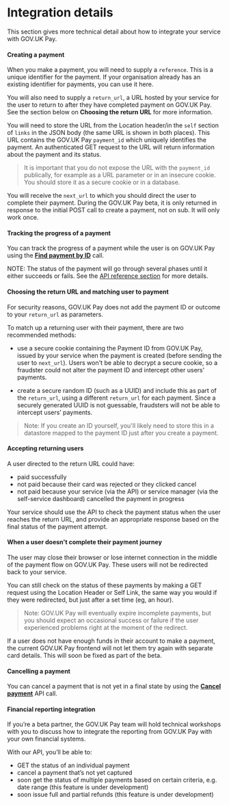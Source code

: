 # Integration details

This section gives more technical detail about how to integrate your service with GOV.UK Pay.

#### Creating a payment

When you make a payment, you will need to supply a ``reference``. This is a unique identifier for the payment. If your organisation already has an existing identifier for payments, you can use it here.

You will also need to supply a ``return_url``, a URL hosted by your service for the user to return to after they have completed payment on GOV.UK Pay. See the section below on **Choosing the return URL** for more information.

You will need to store the URL from the Location header/in the ``self`` section of ``links`` in the JSON body (the same URL is shown in both places).  This URL contains the GOV.UK Pay ``payment_id`` which uniquely identifies the payment. An authenticated GET request to the URL will return information about the payment and its status.

>It is important that you do not expose the URL with the ``payment_id`` publically, for example as a URL parameter or in an insecure cookie. You should store it as a secure cookie or in a database.

You will receive the ``next_url``  to which you should direct the user to complete their payment. During the GOV.UK Pay beta, it is only returned in response to the initial POST call to create a payment, not on sub. It will only work once.


#### Tracking the progress of a payment

You can track the progress of a payment while the user is on GOV.UK Pay using the [**Find payment by ID**](https://gds-payments.gelato.io/api-explorer/gov-uk-pay-api/versions/1.0.0/v1/find-payment-by-id) call.

NOTE: The status of the payment will go through several phases until it either succeeds or fails. See the [API reference section](https://govukpay-docs.cloudapps.digital/#api-reference) for more details.

#### Choosing the return URL and matching user to payment

For security reasons, GOV.UK Pay does not add the payment ID or outcome to your ``return_url`` as parameters.

To match up a returning user with their payment, there are two recommended methods:

+ use a secure cookie containing the Payment ID from GOV.UK Pay, issued by your service when the payment is created (before sending the user to ``next_url``). Users won't be able to decrypt a secure cookie, so a fraudster could not alter the payment ID and intercept other users' payments.

+ create a secure random ID (such as a UUID) and include this as part of the ``return_url``, using a different ``return_url`` for each payment. Since a securely generated UUID is not guessable, fraudsters will not be able to intercept users’ payments.

>Note: If you create an ID yourself, you'll likely need to store this in a datastore mapped to the payment ID just after you create a payment.

#### Accepting returning users

 A user directed to the return URL could have:
 - paid successfully
 - not paid because their card was rejected or they clicked cancel
 - not paid because your service (via the API) or service manager (via the self-service dashboard) cancelled the payment in progress

Your service should use the API to check the payment status when the user reaches the return URL, and provide an appropriate response based on the final status of the payment attempt.

#### When a user doesn't complete their payment journey

The user may close their browser or lose internet connection in the middle of the payment flow on GOV.UK Pay. These users will not be redirected back to your service.

You can still check on the status of these payments by making a GET request using the Location Header or Self Link, the same way you would if they were redirected, but just after a set time (eg, an hour).

>Note: GOV.UK Pay will eventually expire incomplete payments, but you should expect an occasional success or failure if the user experienced problems right at the moment of the redirect.

If a user does not have enough funds in their account to make a payment, the current GOV.UK Pay frontend will not let them try again with separate card details. This will soon be fixed as part of the beta.


#### Cancelling a payment

You can cancel a payment that is not yet in a final state by using the [**Cancel payment**](https://gds-payments.gelato.io/api-explorer/gov-uk-pay-api/versions/1.0.0/payment-id/cancel-payment) API call.


#### Financial reporting integration

If you’re a beta partner, the GOV.UK Pay team will hold technical workshops with you to discuss how to integrate the reporting from GOV.UK Pay with your own financial systems.

With our API,  you’ll be able to:

 - GET the status of an individual payment
 - cancel a payment that’s not yet captured
 - soon get the status of multiple payments based on certain criteria, e.g. date range (this feature is under development)
 - soon issue full and partial refunds (this feature is under development)
